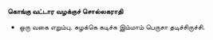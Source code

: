 **கொங்கு வட்டார வழக்குச் சொல்லகராதி**
- ஒரு வகை எறும்பு. சுழக்கெ கடிச்சு இம்மாம் பெருசா தடிச்சிருச்சி.

